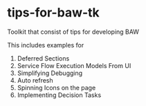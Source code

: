 # tips-for-baw-tk
Toolkit that consist of tips for developing BAW

This includes examples for 
  1. Deferred Sections
  2. Service Flow Execution Models From UI
  3. Simplifying Debugging
  4. Auto refresh 
  5. Spinning Icons on the page
  6. Implementing Decision Tasks
